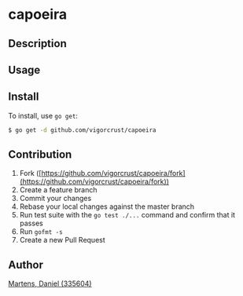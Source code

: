 # capoeira



## Description

## Usage

## Install

To install, use `go get`:

```bash
$ go get -d github.com/vigorcrust/capoeira
```

## Contribution

1. Fork ([https://github.com/vigorcrust/capoeira/fork](https://github.com/vigorcrust/capoeira/fork))
1. Create a feature branch
1. Commit your changes
1. Rebase your local changes against the master branch
1. Run test suite with the `go test ./...` command and confirm that it passes
1. Run `gofmt -s`
1. Create a new Pull Request

## Author

[Martens, Daniel (335604)](https://github.com/vigorcrust)
